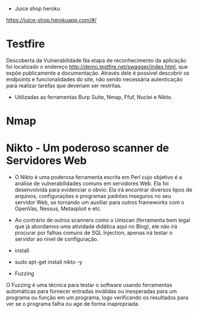 * Juice shop heroku

https://juice-shop.herokuapp.com/#/


# Testfire

Descoberta da Vulnerabilidade
Na etapa de reconhecimento da aplicação foi localizado o endereço
http://demo.testfire.net/swagger/index.html, que expõe publicamente a documentação. Através
dele é possível descobrir os endpoints e funcionalidades do site, não sendo necessária
autenticação para realizar tarefas que deveriam ser restritas.


* Utilizadas as ferramentas Burp Suite, Nmap, Ffuf, Nuclei e Nikto.


# Nmap



# Nikto - Um poderoso scanner de Servidores Web 

* O Nikto é uma poderosa ferramenta escrita em Perl cujo objetivo é a análise de vulnerabilidades comuns em servidores Web. Ela foi desenvolvida para evidenciar o obvio: Ela irá encontrar diversos tipos de arquivos, configurações e programas padrões inseguros no seu servidor Web, se tornando um auxiliar para outros frameworks com o OpenVas, Nessus, Metasploit e etc.

* Ao contrário de outros scanners como o Uniscan (ferramenta bem legal que já abordamos uma atividade didática aqui no Blog), ele não irá procurar por falhas comuns de SQL Injection, apenas irá testar o servidor ao nivel de configuração.


* install  
* sudo apt-get install nikto -y



*  Fuzzing

O Fuzzing é uma técnica para testar o software usando ferramentas automáticas para fornecer entradas inválidas ou inesperadas para um programa ou função em um programa, logo verificando os resultados para ver se o programa falha ou age de forma inapropriada.